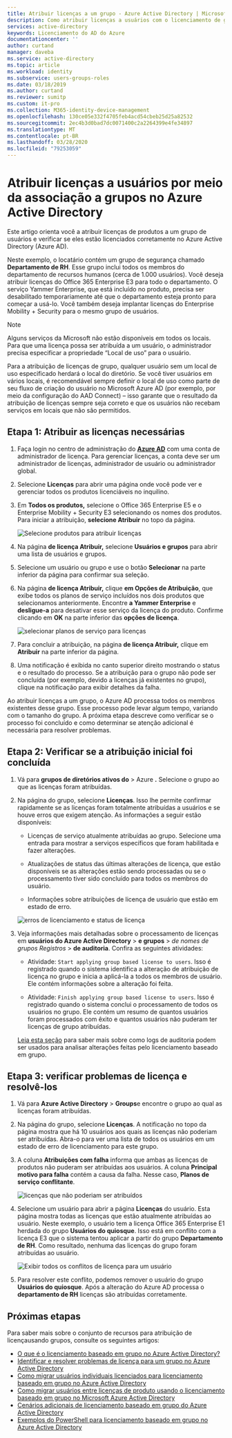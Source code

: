 ```yaml
---
title: Atribuir licenças a um grupo - Azure Active Directory | Microsoft Docs
description: Como atribuir licenças a usuários com o licenciamento de grupo do Azure Active Directory
services: active-directory
keywords: Licenciamento do AD do Azure
documentationcenter: ''
author: curtand
manager: daveba
ms.service: active-directory
ms.topic: article
ms.workload: identity
ms.subservice: users-groups-roles
ms.date: 03/18/2019
ms.author: curtand
ms.reviewer: sumitp
ms.custom: it-pro
ms.collection: M365-identity-device-management
ms.openlocfilehash: 130ce05e332f4705feb4acd54cbeb25d25a82532
ms.sourcegitcommit: 2ec4b3d0bad7dc0071400c2a2264399e4fe34897
ms.translationtype: MT
ms.contentlocale: pt-BR
ms.lasthandoff: 03/28/2020
ms.locfileid: "79253059"
---
```

# <a name="assign-licenses-to-users-by-group-membership-in-azure-active-directory"></a>Atribuir licenças a usuários por meio da associação a grupos no Azure Active Directory

Este artigo orienta você a atribuir licenças de produtos a um grupo de usuários e verificar se eles estão licenciados corretamente no Azure Active Directory (Azure AD).

Neste exemplo, o locatário contém um grupo de segurança chamado **Departamento de RH**. Esse grupo inclui todos os membros do departamento de recursos humanos (cerca de 1.000 usuários). Você deseja atribuir licenças do Office 365 Enterprise E3 para todo o departamento. O serviço Yammer Enterprise, que está incluído no produto, precisa ser desabilitado temporariamente até que o departamento esteja pronto para começar a usá-lo. Você também deseja implantar licenças do Enterprise Mobility + Security para o mesmo grupo de usuários.

> [!NOTE]
> Alguns serviços da Microsoft não estão disponíveis em todos os locais. Para que uma licença possa ser atribuída a um usuário, o administrador precisa especificar a propriedade “Local de uso” para o usuário.
>
> Para a atribuição de licenças de grupo, qualquer usuário sem um local de uso especificado herdará o local do diretório. Se você tiver usuários em vários locais, é recomendável sempre definir o local de uso como parte de seu fluxo de criação do usuário no Microsoft Azure AD (por exemplo, por meio da configuração do AAD Connect) – isso garante que o resultado da atribuição de licenças sempre seja correto e que os usuários não recebam serviços em locais que não são permitidos.

## <a name="step-1-assign-the-required-licenses"></a>Etapa 1: Atribuir as licenças necessárias

1. Faça login no centro de administração do [**Azure AD**](https://aad.portal.azure.com) com uma conta de administrador de licença. Para gerenciar licenças, a conta deve ser um administrador de licenças, administrador de usuário ou administrador global.

1. Selecione **Licenças** para abrir uma página onde você pode ver e gerenciar todos os produtos licenciáveis no inquilino.

1. Em **Todos os produtos,** selecione o Office 365 Enterprise E5 e o Enterprise Mobility + Security E3 selecionando os nomes dos produtos. Para iniciar a atribuição, **selecione Atribuir** no topo da página.

   ![Selecione produtos para atribuir licenças](./media/licensing-groups-assign/licenses-all-products-assign.png)
  
1. Na página **de licença Atribuir,** selecione **Usuários e grupos** para abrir uma lista de usuários e grupos.

1. Selecione um usuário ou grupo e use o botão **Selecionar** na parte inferior da página para confirmar sua seleção.

1. Na página **de licença Atribuir,** clique **em Opções de Atribuição**, que exibe todos os planos de serviço incluídos nos dois produtos que selecionamos anteriormente. Encontre **a Yammer Enterprise** e **desligue-a** para desativar esse serviço da licença do produto. Confirme clicando em **OK** na parte inferior das **opções de licença**.

   ![selecionar planos de serviço para licenças](./media/licensing-groups-assign/assignment-options.png)
  
1. Para concluir a atribuição, na página **de licença Atribuir,** clique em **Atribuir** na parte inferior da página.

1. Uma notificação é exibida no canto superior direito mostrando o status e o resultado do processo. Se a atribuição para o grupo não pode ser concluída (por exemplo, devido a licenças já existentes no grupo), clique na notificação para exibir detalhes da falha.

Ao atribuir licenças a um grupo, o Azure AD processa todos os membros existentes desse grupo. Esse processo pode levar algum tempo, variando com o tamanho do grupo. A próxima etapa descreve como verificar se o processo foi concluído e como determinar se atenção adicional é necessária para resolver problemas.

## <a name="step-2-verify-that-the-initial-assignment-has-finished"></a>Etapa 2: Verificar se a atribuição inicial foi concluída

1. Vá para **grupos de diretórios ativos do** > Azure **.** Selecione o grupo ao que as licenças foram atribuídas.

1. Na página do grupo, selecione **Licenças**. Isso lhe permite confirmar rapidamente se as licenças foram totalmente atribuídas a usuários e se houve erros que exigem atenção. As informações a seguir estão disponíveis:

   - Licenças de serviço atualmente atribuídas ao grupo. Selecione uma entrada para mostrar a serviços específicos que foram habilitada e fazer alterações.

   - Atualizações de status das últimas alterações de licença, que estão disponíveis se as alterações estão sendo processadas ou se o processamento tiver sido concluído para todos os membros do usuário.

   - Informações sobre atribuições de licença de usuário que estão em estado de erro.

   ![erros de licenciamento e status de licença](./media/licensing-groups-assign/assignment-errors.png)

1. Veja informações mais detalhadas sobre o processamento de licenças em **usuários do Azure Active Directory** > **e grupos** > *de nomes de grupos Registros* > **de auditoria**. Confira as seguintes atividades:

   - Atividade: `Start applying group based license to users`. Isso é registrado quando o sistema identifica a alteração de atribuição de licença no grupo e inicia a aplicá-la a todos os membros de usuário. Ele contém informações sobre a alteração foi feita.

   - Atividade: `Finish applying group based license to users`. Isso é registrado quando o sistema conclui o processamento de todos os usuários no grupo. Ele contém um resumo de quantos usuários foram processados com êxito e quantos usuários não puderam ter licenças de grupo atribuídas.

   [Leia esta seção](licensing-group-advanced.md#use-audit-logs-to-monitor-group-based-licensing-activity) para saber mais sobre como logs de auditoria podem ser usados para analisar alterações feitas pelo licenciamento baseado em grupo.

## <a name="step-3-check-for-license-problems-and-resolve-them"></a>Etapa 3: verificar problemas de licença e resolvê-los

1. Vá para **Azure Active Directory** > **Groups**e encontre o grupo ao qual as licenças foram atribuídas.
1. Na página do grupo, selecione **Licenças**. A notificação no topo da página mostra que há 10 usuários aos quais as licenças não poderiam ser atribuídas. Abra-o para ver uma lista de todos os usuários em um estado de erro de licenciamento para este grupo.
1. A coluna **Atribuições com falha** informa que ambas as licenças de produtos não puderam ser atribuídas aos usuários. A coluna **Principal motivo para falha** contém a causa da falha. Nesse caso, **Planos de serviço conflitante**.

   ![licenças que não poderiam ser atribuídos](./media/licensing-groups-assign/failed-assignments.png)

1. Selecione um usuário para abrir a página **Licenças** do usuário. Esta página mostra todas as licenças que estão atualmente atribuídas ao usuário. Neste exemplo, o usuário tem a licença Office 365 Enterprise E1 herdada do grupo **Usuários do quiosque**. Isso está em conflito com a licença E3 que o sistema tentou aplicar a partir do grupo **Departamento de RH**. Como resultado, nenhuma das licenças do grupo foram atribuídas ao usuário.

   ![Exibir todos os conflitos de licença para um usuário](./media/licensing-groups-assign/user-licence-conflicting-service-plans.png)

1. Para resolver este conflito, podemos remover o usuário do grupo **Usuários do quiosque**. Após a alteração do Azure AD processa o **departamento de RH** licenças são atribuídas corretamente.

## <a name="next-steps"></a>Próximas etapas

Para saber mais sobre o conjunto de recursos para atribuição de licençausando grupos, consulte os seguintes artigos:

- [O que é o licenciamento baseado em grupo no Azure Active Directory?](/azure/active-directory/fundamentals/active-directory-licensing-whatis-azure-portal?context=azure/active-directory/users-groups-roles/context/ugr-context)
- [Identificar e resolver problemas de licença para um grupo no Azure Active Directory](licensing-groups-resolve-problems.md)
- [Como migrar usuários individuais licenciados para licenciamento baseado em grupo no Azure Active Directory](licensing-groups-migrate-users.md)
- [Como migrar usuários entre licenças de produto usando o licenciamento baseado em grupo no Microsoft Azure Active Directory](licensing-groups-change-licenses.md)
- [Cenários adicionais de licenciamento baseado em grupo do Azure Active Directory](../active-directory-licensing-group-advanced.md)
- [Exemplos do PowerShell para licenciamento baseado em grupo no Azure Active Directory](licensing-ps-examples.md)

